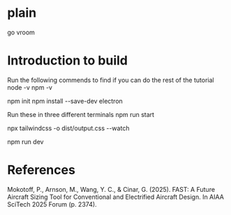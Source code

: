 # plain
go vroom

# Introduction to build
Run the following commends to find if you can do the rest of the tutorial
node -v
npm -v

npm init
npm install --save-dev electron


Run these in three different terminals
npm run start 

npx tailwindcss -o dist/output.css --watch

npm run dev


# References
Mokotoff, P., Arnson, M., Wang, Y. C., & Cinar, G. (2025). FAST: A Future Aircraft Sizing Tool for Conventional and Electrified Aircraft Design. In AIAA SciTech 2025 Forum (p. 2374).
